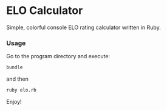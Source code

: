 # ELO Calculator
Simple, colorful console ELO rating calculator written in Ruby.

### Usage
Go to the program directory and execute:
```bash
bundle
```
and then
```bash
ruby elo.rb
```

Enjoy!
